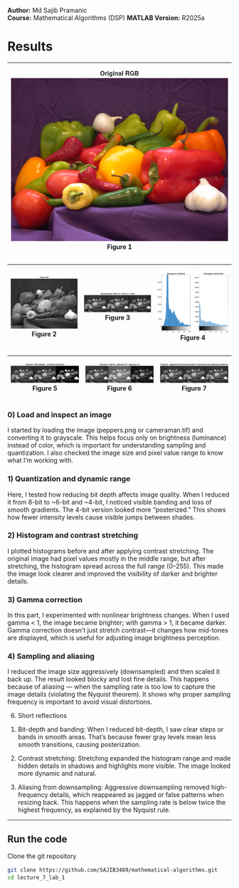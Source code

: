 **Author:** Md Sajib Pramanic  
**Course:** Mathematical Algorithms (DSP)
**MATLAB Version:** R2025a

# Results

| <p align="center"><img src="/lecture_7_lab_1/Lab_1_Figure_1.png"/><br/>Figure 1</p> |
| ---------------------------------------------------------------------------------- |


| <p align="center"><img src="/lecture_7_lab_1/Lab_1_Figure_2.png"/><br/>Figure 2</p> | <p align="center"><img src="/lecture_7_lab_1/Lab_1_Figure_3.png"/><br/>Figure 3</p> | <p align="center"><img src="/lecture_7_lab_1/Lab_1_Figure_4.png"/><br/>Figure 4</p> |
| ------------------------------------------------------------------------------------- | ------------------------------------------------------------------------------------- | ------------------------------------------------------------------------------------- |

| <p align="center"><img src="/lecture_7_lab_1/Lab_1_Figure_5.png"/><br/>Figure 5</p> | <p align="center"><img src="/lecture_7_lab_1/Lab_1_Figure_6.png"/><br/>Figure 6</p> | <p align="center"><img src="/lecture_7_lab_1/Lab_1_Figure_7.png"/><br/>Figure 7</p> |
| ------------------------------------------------------------------------------------- | ------------------------------------------------------------------------------------- | ------------------------------------------------------------------------------------- |



### 0) Load and inspect an image

I started by loading the image (peppers.png or cameraman.tif) and converting it to grayscale. This helps focus only on brightness (luminance) instead of color, which is important for understanding sampling and quantization. I also checked the image size and pixel value range to know what I’m working with.

### 1) Quantization and dynamic range

Here, I tested how reducing bit depth affects image quality. When I reduced it from 8-bit to ~6-bit and ~4-bit, I noticed visible banding and loss of smooth gradients. The 4-bit version looked more “posterized.” This shows how fewer intensity levels cause visible jumps between shades.

### 2) Histogram and contrast stretching

I plotted histograms before and after applying contrast stretching. The original image had pixel values mostly in the middle range, but after stretching, the histogram spread across the full range (0–255). This made the image look clearer and improved the visibility of darker and brighter details.

### 3) Gamma correction

In this part, I experimented with nonlinear brightness changes. When I used gamma < 1, the image became brighter; with gamma > 1, it became darker. Gamma correction doesn’t just stretch contrast—it changes how mid-tones are displayed, which is useful for adjusting image brightness perception.

### 4) Sampling and aliasing

I reduced the image size aggressively (downsampled) and then scaled it back up. The result looked blocky and lost fine details. This happens because of aliasing — when the sampling rate is too low to capture the image details (violating the Nyquist theorem). It shows why proper sampling frequency is important to avoid visual distortions.

6) Short reflections

1. Bit-depth and banding:
When I reduced bit-depth, I saw clear steps or bands in smooth areas. That’s because fewer gray levels mean less smooth transitions, causing posterization.

2. Contrast stretching:
Stretching expanded the histogram range and made hidden details in shadows and highlights more visible. The image looked more dynamic and natural.

3. Aliasing from downsampling:
Aggressive downsampling removed high-frequency details, which reappeared as jagged or false patterns when resizing back. This happens when the sampling rate is below twice the highest frequency, as explained by the Nyquist rule.
---


## Run the code

Clone the git repository

```bash
git clone https://github.com/SAJIB3489/mathematical-algorithms.git
cd lecture_7_lab_1
```